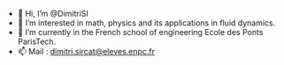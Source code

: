 - 👋 Hi, I’m @DimitriSI
- 👀 I’m interested in math, physics and its applications in fluid dynamics.
- 🌱 I’m currently in the French school of engineering Ecole des Ponts ParisTech.
- 📫 Mail : dimitri.sircat@eleves.enpc.fr

<!---
DimitriSI/DimitriSI is a ✨ special ✨ repository because its `README.md` (this file) appears on your GitHub profile.
You can click the Preview link to take a look at your changes.
--->
